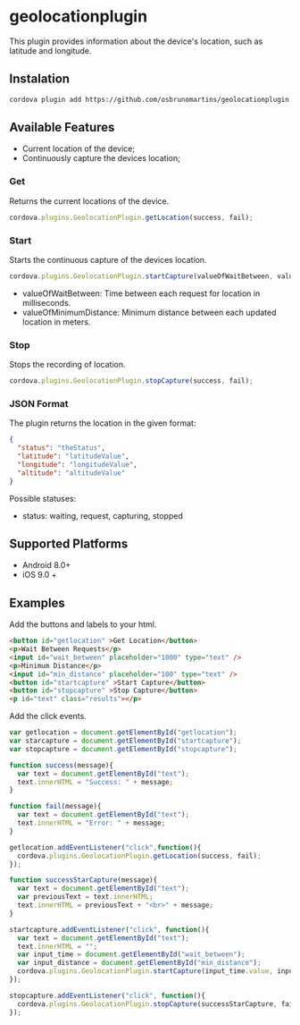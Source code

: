 # geolocationplugin
This plugin provides information about the device's location, such as latitude and longitude.

## Instalation

```sh
cordova plugin add https://github.com/osbrunomartins/geolocationplugin.git
```

## Available Features
- Current location of the device;
- Continuously capture the devices location;

### Get
Returns the current locations of the device.
```javascript
cordova.plugins.GeolocationPlugin.getLocation(success, fail);
```

### Start
Starts the continuous capture of the devices location.
```javascript
cordova.plugins.GeolocationPlugin.startCapture(valueOfWaitBetween, valueOfMinimumDistance, success, fail);
```

- valueOfWaitBetween: Time between each request for location in milliseconds.
- valueOfMinimumDistance: Minimum distance between each updated location in meters.

### Stop
Stops the recording of location.
```javascript
cordova.plugins.GeolocationPlugin.stopCapture(success, fail);
```

### JSON Format
The plugin returns the location in the given format:

```json
{
  "status": "theStatus",
  "latitude": "latitudeValue",
  "longitude": "longitudeValue",
  "altitude": "altitudeValue"
}
```

Possible statuses:
- status: waiting, request, capturing, stopped

## Supported Platforms
- Android 8.0+
- iOS 9.0 +

## Examples
Add the buttons and labels to your html.

```html
<button id="getlocation" >Get Location</button>
<p>Wait Between Requests</p>
<input id="wait_between" placeholder="1000" type="text" />
<p>Minimum Distance</p>
<input id="min_distance" placeholder="100" type="text" />
<button id="startcapture" >Start Capture</button>
<button id="stopcapture" >Stop Capture</button>
<p id="text" class="results"></p>
```

Add the click events.

```javascript
var getlocation = document.getElementById("getlocation");
var starcapture = document.getElementById("startcapture");
var stopcapture = document.getElementById("stopcapture");

function success(message){
  var text = document.getElementById("text");
  text.innerHTML = "Success: " + message;
}

function fail(message){
  var text = document.getElementById("text");
  text.innerHTML = "Error: " + message;
}

getlocation.addEventListener("click",function(){
  cordova.plugins.GeolocationPlugin.getLocation(success, fail);
});

function successStarCapture(message){
  var text = document.getElementById("text");
  var previousText = text.innerHTML;
  text.innerHTML = previousText + "<br>" + message;
}

startcapture.addEventListener("click", function(){
  var text = document.getElementById("text");
  text.innerHTML = "";
  var input_time = document.getElementById("wait_between");
  var input_distance = document.getElementById("min_distance");
  cordova.plugins.GeolocationPlugin.startCapture(input_time.value, input_distance.value, successStarCapture, fail);
});

stopcapture.addEventListener("click", function(){
  cordova.plugins.GeolocationPlugin.stopCapture(successStarCapture, fail);
});
```

